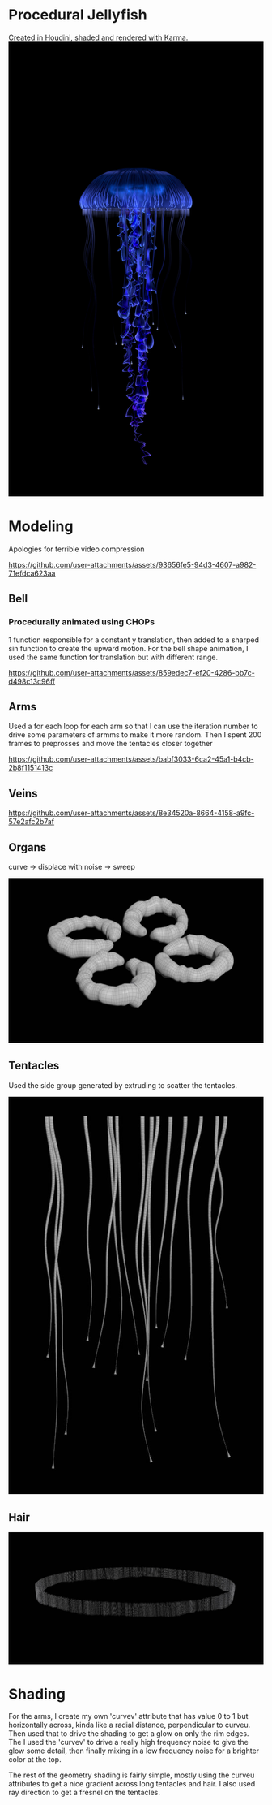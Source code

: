 # Procedural Jellyfish
Created in Houdini, shaded and rendered with Karma.
![Still_Render](./demos/Still_Render.jpg)

# Modeling

Apologies for terrible video compression





https://github.com/user-attachments/assets/93656fe5-94d3-4607-a982-71efdca623aa




## Bell

### Procedurally animated using CHOPs 
1 function responsible for a constant y translation, then added to a sharped sin function to create the upward motion. For the bell shape animation, I used the same function for translation but with different range.

https://github.com/user-attachments/assets/859edec7-ef20-4286-bb7c-d498c13c96ff



## Arms
Used a for each loop for each arm so that I can use the iteration number to drive some parameters of armms to make it more random.
Then I spent 200 frames to preprosses and move the tentacles closer together

https://github.com/user-attachments/assets/babf3033-6ca2-45a1-b4cb-2b8f1151413c


## Veins

https://github.com/user-attachments/assets/8e34520a-8664-4158-a9fc-57e2afc2b7af


## Organs
curve -> displace with noise -> sweep

![Organs](./demos/organs.jpg)

## Tentacles
Used the side group generated by extruding to scatter the tentacles.

![Tentacles](./demos/tentacles.jpg)

## Hair
![Hair](./demos/hair.jpg)

# Shading
For the arms, I create my own 'curvev' attribute that has value 0 to 1 but horizontally across, kinda like a radial distance, perpendicular to curveu. Then used that to drive the shading to get a glow on only the rim edges. The I used the 'curvev' to drive a really high frequency noise to give the glow some detail, then finally mixing in a low frequency noise for a brighter color at the top.


The rest of the geometry shading is fairly simple, mostly using the curveu attributes to get a nice gradient across long tentacles and hair. I also used ray direction to get a fresnel on the tentacles.
